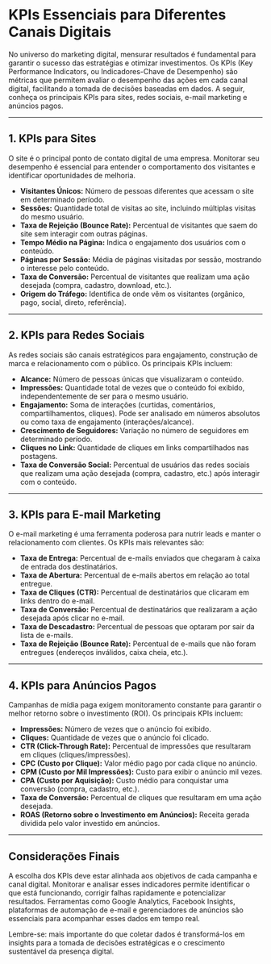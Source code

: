 
# KPIs Essenciais para Diferentes Canais Digitais

No universo do marketing digital, mensurar resultados é fundamental para garantir o sucesso das estratégias e otimizar investimentos. Os KPIs (Key Performance Indicators, ou Indicadores-Chave de Desempenho) são métricas que permitem avaliar o desempenho das ações em cada canal digital, facilitando a tomada de decisões baseadas em dados. A seguir, conheça os principais KPIs para sites, redes sociais, e-mail marketing e anúncios pagos.

---

## 1. KPIs para Sites

O site é o principal ponto de contato digital de uma empresa. Monitorar seu desempenho é essencial para entender o comportamento dos visitantes e identificar oportunidades de melhoria.

- **Visitantes Únicos:** Número de pessoas diferentes que acessam o site em determinado período.
- **Sessões:** Quantidade total de visitas ao site, incluindo múltiplas visitas do mesmo usuário.
- **Taxa de Rejeição (Bounce Rate):** Percentual de visitantes que saem do site sem interagir com outras páginas.
- **Tempo Médio na Página:** Indica o engajamento dos usuários com o conteúdo.
- **Páginas por Sessão:** Média de páginas visitadas por sessão, mostrando o interesse pelo conteúdo.
- **Taxa de Conversão:** Percentual de visitantes que realizam uma ação desejada (compra, cadastro, download, etc.).
- **Origem do Tráfego:** Identifica de onde vêm os visitantes (orgânico, pago, social, direto, referência).

---

## 2. KPIs para Redes Sociais

As redes sociais são canais estratégicos para engajamento, construção de marca e relacionamento com o público. Os principais KPIs incluem:

- **Alcance:** Número de pessoas únicas que visualizaram o conteúdo.
- **Impressões:** Quantidade total de vezes que o conteúdo foi exibido, independentemente de ser para o mesmo usuário.
- **Engajamento:** Soma de interações (curtidas, comentários, compartilhamentos, cliques). Pode ser analisado em números absolutos ou como taxa de engajamento (interações/alcance).
- **Crescimento de Seguidores:** Variação no número de seguidores em determinado período.
- **Cliques no Link:** Quantidade de cliques em links compartilhados nas postagens.
- **Taxa de Conversão Social:** Percentual de usuários das redes sociais que realizam uma ação desejada (compra, cadastro, etc.) após interagir com o conteúdo.

---

## 3. KPIs para E-mail Marketing

O e-mail marketing é uma ferramenta poderosa para nutrir leads e manter o relacionamento com clientes. Os KPIs mais relevantes são:

- **Taxa de Entrega:** Percentual de e-mails enviados que chegaram à caixa de entrada dos destinatários.
- **Taxa de Abertura:** Percentual de e-mails abertos em relação ao total entregue.
- **Taxa de Cliques (CTR):** Percentual de destinatários que clicaram em links dentro do e-mail.
- **Taxa de Conversão:** Percentual de destinatários que realizaram a ação desejada após clicar no e-mail.
- **Taxa de Descadastro:** Percentual de pessoas que optaram por sair da lista de e-mails.
- **Taxa de Rejeição (Bounce Rate):** Percentual de e-mails que não foram entregues (endereços inválidos, caixa cheia, etc.).

---

## 4. KPIs para Anúncios Pagos

Campanhas de mídia paga exigem monitoramento constante para garantir o melhor retorno sobre o investimento (ROI). Os principais KPIs incluem:

- **Impressões:** Número de vezes que o anúncio foi exibido.
- **Cliques:** Quantidade de vezes que o anúncio foi clicado.
- **CTR (Click-Through Rate):** Percentual de impressões que resultaram em cliques (cliques/impressões).
- **CPC (Custo por Clique):** Valor médio pago por cada clique no anúncio.
- **CPM (Custo por Mil Impressões):** Custo para exibir o anúncio mil vezes.
- **CPA (Custo por Aquisição):** Custo médio para conquistar uma conversão (compra, cadastro, etc.).
- **Taxa de Conversão:** Percentual de cliques que resultaram em uma ação desejada.
- **ROAS (Retorno sobre o Investimento em Anúncios):** Receita gerada dividida pelo valor investido em anúncios.

---

## Considerações Finais

A escolha dos KPIs deve estar alinhada aos objetivos de cada campanha e canal digital. Monitorar e analisar esses indicadores permite identificar o que está funcionando, corrigir falhas rapidamente e potencializar resultados. Ferramentas como Google Analytics, Facebook Insights, plataformas de automação de e-mail e gerenciadores de anúncios são essenciais para acompanhar esses dados em tempo real.

Lembre-se: mais importante do que coletar dados é transformá-los em insights para a tomada de decisões estratégicas e o crescimento sustentável da presença digital.
```